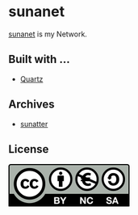 # sunanet
[sunanet](https://ghsable.github.io/sunanet/) is my Network.

## Built with ...
- [Quartz](https://quartz.jzhao.xyz/)

## Archives
- [sunatter](https://github.com/ghsable/sunatter)

## License
[![CC BY-NC-SA 4.0](https://raw.githubusercontent.com/ghsable/sunanet/main/.license/by-nc-sa.eu.svg)](https://creativecommons.org/licenses/by-nc-sa/4.0/)
